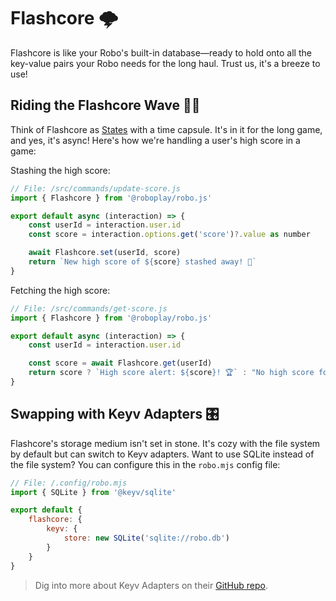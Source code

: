 # Flashcore 🌩️

Flashcore is like your Robo's built-in database—ready to hold onto all the key-value pairs your Robo needs for the long haul. Trust us, it's a breeze to use!

## Riding the Flashcore Wave 🏄‍♂️

Think of Flashcore as [States](./states) with a time capsule. It's in it for the long game, and yes, it's async! Here's how we're handling a user's high score in a game:

Stashing the high score:

```javascript
// File: /src/commands/update-score.js
import { Flashcore } from '@roboplay/robo.js'

export default async (interaction) => {
	const userId = interaction.user.id
	const score = interaction.options.get('score')?.value as number

	await Flashcore.set(userId, score)
	return `New high score of ${score} stashed away! 🎉`
}
```

Fetching the high score:

```javascript
// File: /src/commands/get-score.js
import { Flashcore } from '@roboplay/robo.js'

export default async (interaction) => {
	const userId = interaction.user.id

	const score = await Flashcore.get(userId)
	return score ? `High score alert: ${score}! 🏆` : "No high score found. Game time! 🎮"
}
```

## Swapping with Keyv Adapters 🎛️

Flashcore's storage medium isn't set in stone. It's cozy with the file system by default but can switch to Keyv adapters. Want to use SQLite instead of the file system? You can configure this in the `robo.mjs` config file:

```javascript
// File: /.config/robo.mjs
import { SQLite } from '@keyv/sqlite'

export default {
	flashcore: {
		keyv: {
			store: new SQLite('sqlite://robo.db')
		}
	}
}
```

> Dig into more about Keyv Adapters on their [GitHub repo](https://github.com/jaredwray/keyv/tree/main#storage-adapters).

